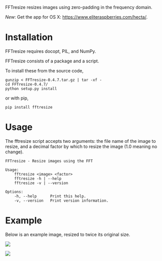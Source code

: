 FFTresize resizes images using zero-padding in the frequency
domain.

*New*: Get the app for OS X: <https://www.eliteraspberries.com/hecta/>.


Installation
============

FFTresize requires docopt, PIL, and NumPy.

FFTresize consists of a package and a script.

To install these from the source code,

    gunzip < FFTresize-0.4.7.tar.gz | tar -xf -
    cd FFTresize-0.4.7/
    python setup.py install

or with pip,

    pip install fftresize


Usage
=====

The fftresize script accepts two arguments: the file name of
the image to resize, and a decimal factor by which to resize
the image (1.0 meaning no change).

    FFTresize - Resize images using the FFT

    Usage:
        fftresize <image> <factor>
        fftresize -h | --help
        fftresize -v | --version

    Options:
        -h, --help      Print this help.
        -v, --version   Print version information.


Example
=======

Below is an example image, resized to twice its original size.

![][example-img]

![][resized-img]


[example-img]: http://www.eliteraspberries.com/images/drink.png
[resized-img]: http://www.eliteraspberries.com/images/drink-2x.png
